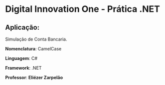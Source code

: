 # Digital Innovation One - Prática .NET

## Aplicação:

Simulação de Conta Bancaria.



**Nomenclatura**: CamelCase

**Linguagem**: C#

**Framework**: .NET

**Professor**:  **Eliézer Zarpelão**

